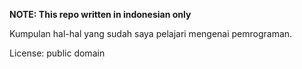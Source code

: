 **NOTE: This repo written in indonesian only**

Kumpulan hal-hal yang sudah saya pelajari mengenai pemrograman.

License: public domain

